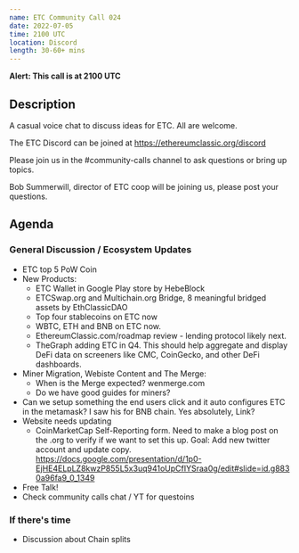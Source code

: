 ```yaml
---
name: ETC Community Call 024
date: 2022-07-05
time: 2100 UTC
location: Discord
length: 30-60+ mins
---
```


**Alert: This call is at 2100 UTC**

## Description

A casual voice chat to discuss ideas for ETC. All are welcome.

The ETC Discord can be joined at https://ethereumclassic.org/discord

Please join us in the #community-calls channel to ask questions or bring up topics.

Bob Summerwill, director of ETC coop will be joining us, please post your questions.

## Agenda

### General Discussion / Ecosystem Updates

- ETC top 5 PoW Coin
- New Products:
  - ETC Wallet in Google Play store by HebeBlock
  - ETCSwap.org and Multichain.org Bridge, 8 meaningful bridged assets by EthClassicDAO
  - Top four stablecoins on ETC now
  - WBTC, ETH and BNB on ETC now.
  - EthereumClassic.com/roadmap review - lending protocol likely next.
  - TheGraph adding ETC in Q4. This should help aggregate and display DeFi data on screeners like CMC, CoinGecko, and other DeFi dashboards.
- Miner Migration, Webiste Content and The Merge:
  - When is the Merge expected? wenmerge.com
  - Do we have good guides for miners?
- Can we setup something the end users click and it auto configures ETC in the metamask? I saw his for BNB chain. Yes absolutely, Link?
- Website needs updating
  - CoinMarketCap Self-Reporting form. Need to make a blog post on the .org to verify if we want to set this up. Goal: Add new twitter account and update copy. https://docs.google.com/presentation/d/1p0-EjHE4ELpLZ8kwzP855L5x3uq941oUpCfIYSraa0g/edit#slide=id.g8830a96fa9_0_1349
- Free Talk!
- Check community calls chat / YT for questoins

### If there's time

- Discussion about Chain splits
